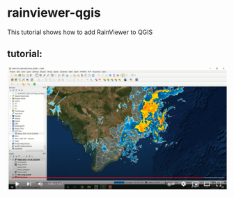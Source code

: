 # rainviewer-qgis
This tutorial shows how to add RainViewer to QGIS

## tutorial:
[![Watch the video](https://github.com/holamtruong/rainviewer-qgis/blob/main/Capture.PNG?raw=true)](https://www.youtube.com/watch?v=aJG-xFNeW4Y)
